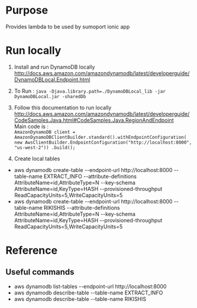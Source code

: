 # Purpose
Provides lambda to be used by sumoport ionic app

# Run locally

1. Install and run DynamoDB locally
    http://docs.aws.amazon.com/amazondynamodb/latest/developerguide/DynamoDBLocal.Endpoint.html
    
2. To Run : `java -Djava.library.path=./DynamoDBLocal_lib -jar DynamoDBLocal.jar -sharedDb
`    
   
2. Follow this documentation to run locally
    http://docs.aws.amazon.com/amazondynamodb/latest/developerguide/CodeSamples.Java.html#CodeSamples.Java.RegionAndEndpoint  
    Main code is :   
`AmazonDynamoDB client = AmazonDynamoDBClientBuilder.standard().withEndpointConfiguration(
new AwsClientBuilder.EndpointConfiguration("http://localhost:8000", "us-west-2"))
.build();`  

3. Create local tables

- aws dynamodb create-table --endpoint-url http://localhost:8000 --table-name EXTRACT_INFO --attribute-definitions AttributeName=id,AttributeType=N --key-schema AttributeName=id,KeyType=HASH --provisioned-throughput ReadCapacityUnits=5,WriteCapacityUnits=5
- aws dynamodb create-table --endpoint-url http://localhost:8000 --table-name RIKISHIS --attribute-definitions AttributeName=id,AttributeType=N --key-schema AttributeName=id,KeyType=HASH --provisioned-throughput ReadCapacityUnits=5,WriteCapacityUnits=5

# Reference

## Useful commands
- aws dynamodb list-tables --endpoint-url http://localhost:8000
- aws dynamodb describe-table --table-name EXTRACT_INFO
- aws dynamodb describe-table --table-name RIKISHIS 

